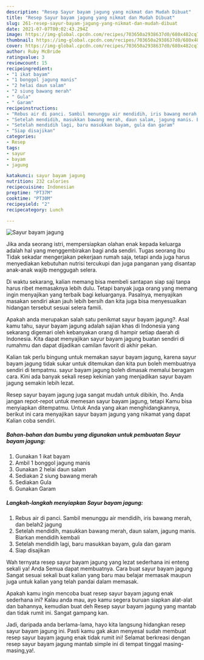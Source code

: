 ```yaml
---
description: "Resep Sayur bayam jagung yang nikmat dan Mudah Dibuat"
title: "Resep Sayur bayam jagung yang nikmat dan Mudah Dibuat"
slug: 261-resep-sayur-bayam-jagung-yang-nikmat-dan-mudah-dibuat
date: 2021-07-07T00:02:43.294Z
image: https://img-global.cpcdn.com/recipes/703650a2938637d0/680x482cq70/sayur-bayam-jagung-foto-resep-utama.jpg
thumbnail: https://img-global.cpcdn.com/recipes/703650a2938637d0/680x482cq70/sayur-bayam-jagung-foto-resep-utama.jpg
cover: https://img-global.cpcdn.com/recipes/703650a2938637d0/680x482cq70/sayur-bayam-jagung-foto-resep-utama.jpg
author: Ruby McBride
ratingvalue: 3
reviewcount: 15
recipeingredient:
- "1 ikat bayam"
- "1 bonggol jagung manis"
- "2 helai daun salam"
- "2 siung bawang merah"
- " Gula"
- " Garam"
recipeinstructions:
- "Rebus air di panci. Sambil menunggu air mendidih, iris bawang merah, dan belah2 jagung"
- "Setelah mendidih, masukkan bawang merah, daun salam, jagung manis. Biarkan mendidih kembali"
- "Setelah mendidih lagi, baru masukkan bayam, gula dan garam"
- "Siap disajikan"
categories:
- Resep
tags:
- sayur
- bayam
- jagung

katakunci: sayur bayam jagung 
nutrition: 232 calories
recipecuisine: Indonesian
preptime: "PT37M"
cooktime: "PT30M"
recipeyield: "2"
recipecategory: Lunch

---
```



![Sayur bayam jagung](https://img-global.cpcdn.com/recipes/703650a2938637d0/680x482cq70/sayur-bayam-jagung-foto-resep-utama.jpg)

Jika anda seorang istri, mempersiapkan olahan enak kepada keluarga adalah hal yang menggembirakan bagi anda sendiri. Tugas seorang ibu Tidak sekadar mengerjakan pekerjaan rumah saja, tetapi anda juga harus menyediakan kebutuhan nutrisi tercukupi dan juga panganan yang disantap anak-anak wajib menggugah selera.

Di waktu  sekarang, kalian memang bisa membeli santapan siap saji tanpa harus ribet memasaknya lebih dulu. Tetapi banyak juga orang yang memang ingin menyajikan yang terbaik bagi keluarganya. Pasalnya, menyajikan masakan sendiri akan jauh lebih bersih dan kita juga bisa menyesuaikan hidangan tersebut sesuai selera famili. 



Apakah anda merupakan salah satu penikmat sayur bayam jagung?. Asal kamu tahu, sayur bayam jagung adalah sajian khas di Indonesia yang sekarang digemari oleh kebanyakan orang di hampir setiap daerah di Indonesia. Kita dapat menyajikan sayur bayam jagung buatan sendiri di rumahmu dan dapat dijadikan camilan favorit di akhir pekan.

Kalian tak perlu bingung untuk memakan sayur bayam jagung, karena sayur bayam jagung tidak sukar untuk ditemukan dan kita pun boleh membuatnya sendiri di tempatmu. sayur bayam jagung boleh dimasak memalui beragam cara. Kini ada banyak sekali resep kekinian yang menjadikan sayur bayam jagung semakin lebih lezat.

Resep sayur bayam jagung juga sangat mudah untuk dibikin, lho. Anda jangan repot-repot untuk memesan sayur bayam jagung, tetapi Kamu bisa menyiapkan ditempatmu. Untuk Anda yang akan menghidangkannya, berikut ini cara menyajikan sayur bayam jagung yang nikamat yang dapat Kalian coba sendiri.

<!--inarticleads1-->

##### Bahan-bahan dan bumbu yang digunakan untuk pembuatan Sayur bayam jagung:

1. Gunakan 1 ikat bayam
1. Ambil 1 bonggol jagung manis
1. Gunakan 2 helai daun salam
1. Sediakan 2 siung bawang merah
1. Sediakan  Gula
1. Gunakan  Garam




<!--inarticleads2-->

##### Langkah-langkah menyiapkan Sayur bayam jagung:

1. Rebus air di panci. Sambil menunggu air mendidih, iris bawang merah, dan belah2 jagung
1. Setelah mendidih, masukkan bawang merah, daun salam, jagung manis. Biarkan mendidih kembali
1. Setelah mendidih lagi, baru masukkan bayam, gula dan garam
1. Siap disajikan




Wah ternyata resep sayur bayam jagung yang lezat sederhana ini enteng sekali ya! Anda Semua dapat membuatnya. Cara buat sayur bayam jagung Sangat sesuai sekali buat kalian yang baru mau belajar memasak maupun juga untuk kalian yang telah pandai dalam memasak.

Apakah kamu ingin mencoba buat resep sayur bayam jagung enak sederhana ini? Kalau anda mau, ayo kamu segera buruan siapkan alat-alat dan bahannya, kemudian buat deh Resep sayur bayam jagung yang mantab dan tidak rumit ini. Sangat gampang kan. 

Jadi, daripada anda berlama-lama, hayo kita langsung hidangkan resep sayur bayam jagung ini. Pasti kamu gak akan menyesal sudah membuat resep sayur bayam jagung enak tidak rumit ini! Selamat berkreasi dengan resep sayur bayam jagung mantab simple ini di tempat tinggal masing-masing,ya!.

